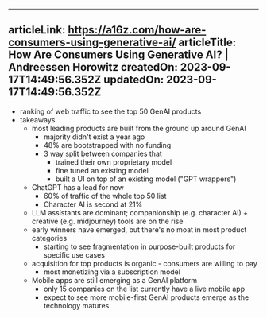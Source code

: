 -----------------------
articleLink: https://a16z.com/how-are-consumers-using-generative-ai/
articleTitle: How Are Consumers Using Generative AI? | Andreessen Horowitz
createdOn: 2023-09-17T14:49:56.352Z
updatedOn: 2023-09-17T14:49:56.352Z
-----------------------

- ranking of web traffic to see the top 50 GenAI products
- takeaways
  - most leading products are built from the ground up around GenAI
    - majority didn't exist a year ago
    - 48% are bootstrapped with no funding
    - 3 way split between companies that
      - trained their own proprietary model
      - fine tuned an existing model
      - built a UI on top of an existing model ("GPT wrappers")
  - ChatGPT has a lead for now
    - 60% of traffic of the whole top 50 list
    - Character AI is second at 21%
  - LLM assistants are dominant; companionship (e.g. character AI) + creative (e.g. midjourney) tools are on the rise
  - early winners have emerged, but there's no moat in most product categories
    - starting to see fragmentation in purpose-built products for specific use cases
  - acquisition for top products is organic - consumers are willing to pay
    - most monetizing via a subscription model
  - Mobile apps are still emerging as a GenAI platform
    - only 15 companies on the list currently have a live mobile app
    - expect to see more mobile-first GenAI products emerge as the technology matures
